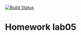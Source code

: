 [![Build Status](https://travis-ci.com/shreddered/Homework-Travis.svg?branch=master)](https://travis-ci.com/shreddered/Homework-Travis)
# Homework lab05
